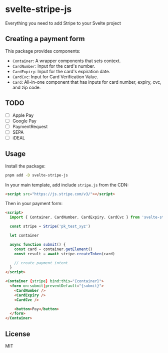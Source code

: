 # svelte-stripe-js

Everything you need to add Stripe to your Svelte project

## Creating a payment form

This package provides components:

- `Container`: A wrapper components that sets context.
- `CardNumber`: Input for the card's number.
- `CardExpiry`: Input for the card's expiration date.
- `CardCvc`: Input for Card Verification Value.
- `Card`: All-in-one component that has inputs for card number, expiry, cvc, and zip code.

## TODO

- [ ] Apple Pay
- [ ] Google Pay
- [ ] PaymentRequest
- [ ] SEPA
- [ ] iDEAL

## Usage

Install the package:

```bash
pnpm add -D svelte-stripe-js
```

In your main template, add include `stripe.js` from the CDN:

```html
<script src="https://js.stripe.com/v3/"></script>
```

Then in your payment form:

```html
<script>
  import { Container, CardNumber, CardExpiry, CardCvc } from 'svelte-stripe-js'

  const stripe = Stripe('pk_test_xyz')

  let container

  async function submit() {
    const card = container.getElement()
    const result = await stripe.createToken(card)

    // create payment intent
  }
</script>

<Container {stripe} bind:this="{container}">
  <form on:submit|preventDefault="{submit}">
    <CardNumber />
    <CardExpiry />
    <CardCvc />

    <button>Pay</button>
  </form>
</Container>
```

## License

MIT
